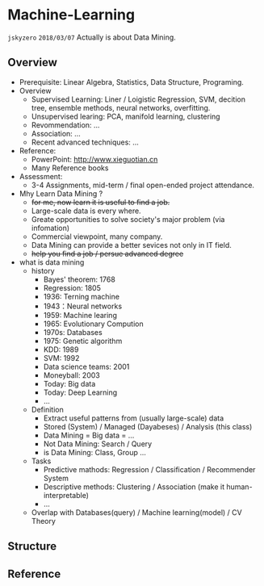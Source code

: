 # Machine-Learning
`jskyzero` `2018/03/07`
Actually is about Data Mining.

## Overview

+ Prerequisite: Linear Algebra, Statistics, Data Structure, Programing.
+ Overview
  + Supervised Learning: Liner / Loigistic Regression, SVM, decition tree, ensemble methods, neural networks, overfitting.
  + Unsupervised learing: PCA, manifold learning, clustering
  + Revommendation: ...
  + Association: ...
  + Recent advanced techniques: ...
+ Reference:
  + PowerPoint: http://www.xieguotian.cn
  + Many Reference books
+ Assessment:
  + 3-4 Assignments, mid-term / final open-ended project attendance.
+ Mhy Learn Data Mining ?
  + ~~for me, now learn it is useful to find a job.~~
  + Large-scale data is every where.
  + Greate opportunities to solve society's major problem (via infomation)
  + Commercial viewpoint, many company.
  + Data Mining can provide a better sevices not only in IT field.
  + ~~help you find a job / persue advanced degree~~
+ what is data mining
  + history
    + Bayes' theorem: 1768
    + Regression: 1805
    + 1936: Terning machine
    + 1943：Neural networks
    + 1959: Machine learing
    + 1965: Evolutionary Compution
    + 1970s: Databases
    + 1975: Genetic algorithm
    + KDD: 1989
    + SVM: 1992
    + Data science teams: 2001
    + Moneyball: 2003
    + Today: Big data
    + Today: Deep Learning
    + ...
  + Definition
    + Extract useful patterns from (usually large-scale) data
    + Stored (System) / Managed (Dayabeses) / Analysis (this class)
    + Data Mining = Big data = ...
    + Not Data Mining: Search / Query
    + is Data Mining: Class, Group ...
  + Tasks
    + Predictive mathods: Regression / Classification / Recommender System
    + Descriptive methods: Clustering / Association (make it human-interpretable)
    + ...
  + Overlap with Databases(query) / Machine learning(model) / CV Theory
  
 ## Structure
 
 ## Reference
 
